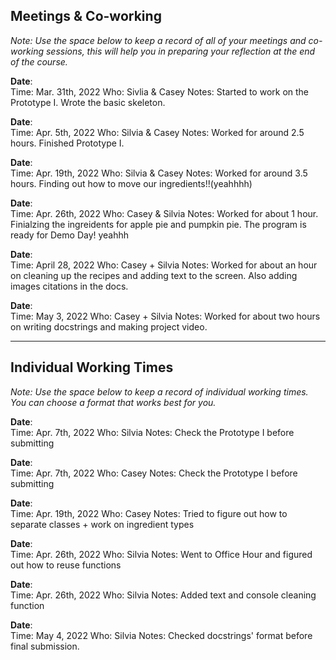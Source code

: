 
## Meetings & Co-working 
_Note: Use the space below to keep a record of all of your meetings and co-working sessions, this will help you in preparing your reflection at the end of the course._


**Date**:  
Time:  Mar. 31th, 2022
Who:  Sivlia & Casey
Notes:  Started to work on the Prototype I. Wrote the basic skeleton.



**Date**:  
Time:  Apr. 5th, 2022
Who:  Silvia & Casey
Notes:  Worked for around 2.5 hours. Finished Prototype I.



**Date**:  
Time:  Apr. 19th, 2022
Who:  Silvia & Casey
Notes:  Worked for around 3.5 hours. Finding out how to move our ingredients!!(yeahhhh)



**Date**:  
Time:  Apr. 26th, 2022
Who: Casey & Silvia
Notes:  Worked for about 1 hour. Finialzing the ingreidents for apple pie and pumpkin pie. The program is ready for Demo Day! yeahhh



**Date**:  
Time:  April 28, 2022
Who:  Casey + Silvia
Notes:  Worked for about an hour on cleaning up the recipes and adding text to the screen. Also adding images citations in the docs. 



**Date**:  
Time:  May 3, 2022
Who:  Casey + Silvia
Notes:  Worked for about two hours on writing docstrings and making project video.


---

## Individual Working Times
_Note: Use the space below to keep a record of individual working times. You can choose a format that works best for you._

**Date**:  
Time:  Apr. 7th, 2022
Who:  Silvia
Notes: Check the Prototype I before submitting

**Date**:  
Time:  Apr. 7th, 2022
Who:  Casey
Notes: Check the Prototype I before submitting

**Date**:  
Time:  Apr. 19th, 2022
Who:  Casey
Notes: Tried to figure out how to separate classes + work on ingredient types

**Date**:  
Time:  Apr. 26th, 2022
Who:  Silvia
Notes: Went to Office Hour and figured out how to reuse functions

**Date**:  
Time:  Apr. 26th, 2022
Who:  Silvia
Notes: Added text and console cleaning function

**Date**:  
Time:  May 4, 2022
Who:  Silvia
Notes: Checked docstrings' format before final submission.
